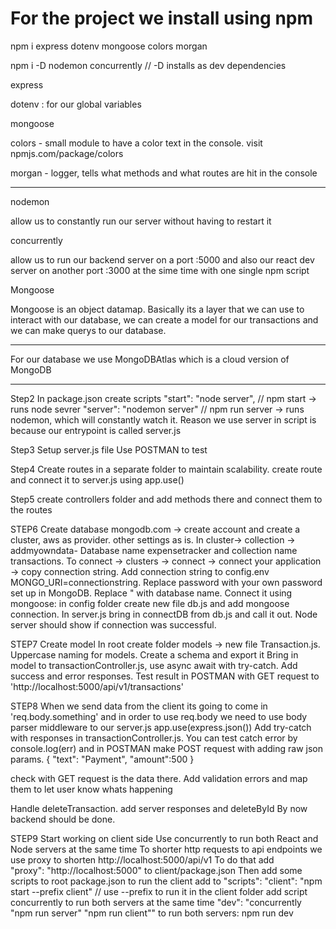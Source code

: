 # For the project we install using npm

npm i express dotenv mongoose colors morgan

npm i -D nodemon concurrently // -D installs as dev dependencies

express

dotenv : for our global variables

mongoose

colors - small module to have a color text in the console. visit npmjs.com/package/colors

morgan - logger, tells what methods and what routes are hit in the console

---

nodemon

allow us to constantly run our server without having to restart it

concurrently

allow us to run our backend server on a port :5000 and also our react dev server on another port :3000 at the sime time with one single npm script

Mongoose

Mongoose is an object datamap. Basically its a layer that we can use to interact with our database, we can create a model for our transactions and we can make querys to our database.

---

For our database we use MongoDBAtlas which is a cloud version of MongoDB

---

Step2
In package.json create scripts
"start": "node server", // npm start -> runs node sevrer
"server": "nodemon server" // npm run server -> runs nodemon, which will constantly watch it. Reason we use server in script is because our entrypoint is called server.js

Step3
Setup server.js file
Use POSTMAN to test

Step4
Create routes in a separate folder to maintain scalability.
create route and connect it to server.js using app.use()

Step5
create controllers folder and add methods there and connect them to the routes

STEP6
Create database
mongodb.com -> create account and create a cluster, aws as provider. other settings as is.
In cluster-> collection -> addmyowndata- Database name expensetracker and collection name transactions.
To connect -> clusters -> connect -> connect your application -> copy connection string.
Add connection string to config.env MONGO_URI=connectionstring. Replace password with your own password set up in MongoDB. Replace <dbname>" with database name.
Connect it using mongoose: in config folder create new file db.js and add mongoose connection.
In server.js bring in connectDB from db.js and call it out. Node server should show if connection was successful.

STEP7
Create model
In root create folder models -> new file Transaction.js. Uppercase naming for models.
Create a schema and export it
Bring in model to transactionController.js, use async await with try-catch. Add success and error responses.
Test result in POSTMAN with GET request to 'http://localhost:5000/api/v1/transactions'

STEP8
When we send data from the client its going to come in 'req.body.something' and in order to use req.body we need to use body parser middleware to our server.js
app.use(express.json())
Add try-catch with responses in transactionController.js. You can test catch error by console.log(err) and in POSTMAN make POST request with adding raw json params.
{
"text": "Payment",
"amount":500
}

check with GET request is the data there.
Add validation errors and map them to let user know whats happening

Handle deleteTransaction.
add server responses and deleteById
By now backend should be done.

STEP9
Start working on client side
Use concurrently to run both React and Node servers at the same time
To shorter http requests to api endpoints we use proxy to shorten http://localhost:5000/api/v1
To do that add  
"proxy": "http://localhost:5000"
to client/package.json
Then add some scripts to root package.json
to run the client add to "scripts":
"client": "npm start --prefix client" // use --prefix to run it in the client folder
add script concurrently to run both servers at the same time
"dev": "concurrently \"npm run server\" \"npm run client\""
to run both servers: npm run dev
